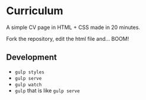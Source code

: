 # Curriculum

A simple CV page in HTML + CSS made in 20 minutes.

Fork the repository, edit the html file and... BOOM!

## Development

- `gulp styles`
- `gulp serve`
- `gulp watch`
- `gulp` that is like `gulp serve`
